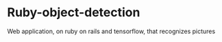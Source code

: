 # Ruby-object-detection

Web application, on ruby on rails and tensorflow, that recognizes pictures
